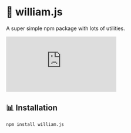 # 🔧 william.js
A super simple npm package with lots of utilities.

[![Latest Release](https://img.shields.io/github/v/release/wdhdev/william.js?style=for-the-badge)](https://github.com/wdhdev/william.js/releases/latest)

## 📊 Installation

```
npm install william.js
```
